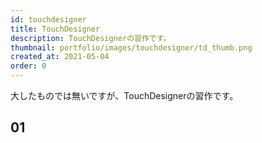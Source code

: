 ```yaml
---
id: touchdesigner
title: TouchDesigner
description: TouchDesignerの習作です。
thumbnail: portfolio/images/touchdesigner/td_thumb.png
created_at: 2021-05-04
order: 0
---
```


大したものでは無いですが、TouchDesignerの習作です。  


## 01
<dynamic-image path="portfolio/images/touchdesigner/td_01.png" alt="touchdesignerイメージ" ></dynamic-image>
<dynamic-image path="portfolio/images/touchdesigner/td_02.png" alt="touchdesignerイメージ" ></dynamic-image>
<br>
<br>

